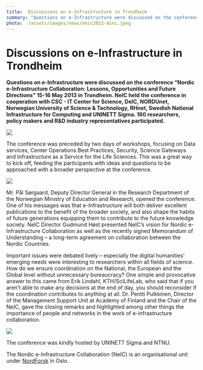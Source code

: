 ```yaml
---
title:  Discussions on e-Infrastructure in Trondheim 
summary: "Questions on e-Infrastructure were discussed on the conference “Nordic e-Infrastructure Collaboration: Lessons, Opportunities and Future Directions” 15-16 May 2013 in Trondheim. NeIC held the conference in cooperation with CSC - IT Center for Science, DeIC, NORDUnet, Norwegian University of Science & Technology, RHnet, Swedish National Infrastructure for Computing and UNINETT Sigma. 160 researchers, policy makers and R&D industry representatives participated."
photo:  /assets/images/news/neic2013-mini.jpeg
---
```


Discussions on e-Infrastructure in Trondheim
============================================

**Questions on e-Infrastructure were discussed on the conference “Nordic e-Infrastructure Collaboration: Lessons, Opportunities and Future Directions” 15-16 May 2013 in Trondheim. NeIC held the conference in cooperation with CSC - IT Center for Science, DeIC, NORDUnet, Norwegian University of Science & Technology, RHnet, Swedish National Infrastructure for Computing and UNINETT Sigma. 160 researchers, policy makers and R&D industry representatives participated.**

<a href="{{ site.baseurl }}/assets/images/news/neic2013.jpeg"> <img class="smallpic" src="{{ site.baseurl }}/assets/images/news/neic2013-mini.jpeg"> </a>

The conference was preceded by two days of workshops, focusing on Data services, Center Operations Best Practices, Security, Science Gateways and Infrastructure as a Service for the Life Sciences. This was a great way to kick off, feeding the participants with ideas and questions to be approached with a broader perspective at the conference.

<img class="smallpic" src="{{ site.baseurl }}/assets/images/news/neic2013-conf1-mini.jpg">

Mr. Pål Sørgaard, Deputy Director General in the Research Department of the Norwegian Ministry of Education and Research, opened the conference. One of his messages was that e-Infrastructure will both deliver excellent publications to the benefit of the broader society, and also shape the habits of future generations equipping them to contribute to the future knowledge society. NeIC Director Gudmund Høst presented NeIC’s vision for Nordic e-Infrastructure Collaboration as well as the recently signed Memorandum of Understanding – a long-term agreement on collaboration between the Nordic Countries.

Important issues were debated lively – especially the digital humanities’ emerging needs were interesting to researchers within all fields of science. How do we ensure coordination on the National, the European and the Global level without unnecessary bureaucracy? One simple and provocative answer to this came from Erik Lindahl, KTH/SciLifeLab, who said that if you aren’t able to make any decisions at the end of day, you should reconsider if the coordination contributes to anything at all. Dr. Pentti Pulkkinen, Director of the Management Support Unit at Academy of Finland and the Chair of the NeIC, gave the closing remarks and highlighted among other things the importance of people and networks in the work of e-infrastructure collaboration.

<img class="smallpic" src="{{ site.baseurl }}/assets/images/news/neic2013-conf3-mini.jpg">

The conference was kindly hosted by UNINETT Sigma and NTNU.

The Nordic e-Infrastructure Collaboration (NeIC) is an organisational unit under [NordForsk](http://nordforsk.org/) in Oslo.
